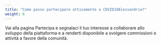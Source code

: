 ```yaml
---
title: "Come posso partecipare attivamente a COVID19Alessandria?"
weight: 6
---
```


Vai alla pagina Partecipa e segnalaci il tuo interesse a collaborare allo sviluppo della piattaforma e a renderti disponibile a svolgere commissioni o attività a favore della comunità.
